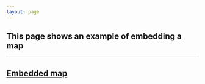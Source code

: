 ```yaml
---
layout: page
---
```

## This page shows an example of embedding a map

<script src="https://embed.github.com/view/geojson/{{site.github_user}}/{{site.github_repo}}/gh-pages/data/example.geoJSON">&nbsp;</script>

<!-- We enclose this in yml section so that it only renders on Github -->
---
[Embedded map](/data/example.geoJSON)
---
